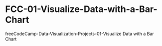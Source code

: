 # FCC-01-Visualize-Data-with-a-Bar-Chart
freeCodeCamp-Data-Visualization-Projects-01-Visualize Data with a Bar Chart
